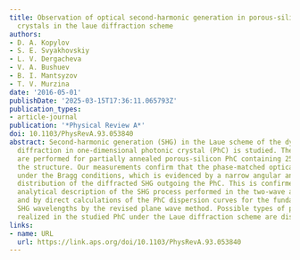 ```yaml
---
title: Observation of optical second-harmonic generation in porous-silicon-based photonic
  crystals in the laue diffraction scheme
authors:
- D. A. Kopylov
- S. E. Svyakhovskiy
- L. V. Dergacheva
- V. A. Bushuev
- B. I. Mantsyzov
- T. V. Murzina
date: '2016-05-01'
publishDate: '2025-03-15T17:36:11.065793Z'
publication_types:
- article-journal
publication: '*Physical Review A*'
doi: 10.1103/PhysRevA.93.053840
abstract: Second-harmonic generation (SHG) in the Laue scheme of the dynamical Bragg
  diffraction in one-dimensional photonic crystal (PhC) is studied. The experiments
  are performed for partially annealed porous-silicon PhC containing 250 periods of
  the structure. Our measurements confirm that the phase-matched optical SHG is observed
  under the Bragg conditions, which is evidenced by a narrow angular and spectral
  distribution of the diffracted SHG outgoing the PhC. This is confirmed by both the
  analytical description of the SHG process performed in the two-wave approximation,
  and by direct calculations of the PhC dispersion curves for the fundamental and
  SHG wavelengths by the revised plane wave method. Possible types of phase- and quasi-phase-matching
  realized in the studied PhC under the Laue diffraction scheme are discussed.
links:
- name: URL
  url: https://link.aps.org/doi/10.1103/PhysRevA.93.053840
---
```

